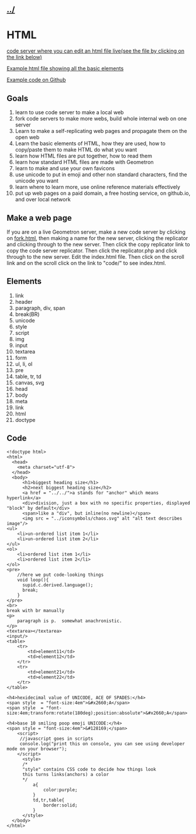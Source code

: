 ## [../](../)

#  HTML

 [code server where you can edit an html file live(see the file by clicking on the link below)](codeserver/)

 [Example html file showing all the basic elements](codeserver/code/index.html)

[Example code on Github](https://github.com/LafeLabs/pi/blob/main/learnhtml/codeserver/code/index.html)

## Goals

1. learn to use code server to make a local web
2. fork code servers to make more webs, build whole internal web on one server
2. Learn to make a self-replicating web pages and propagate them on the open web
3. Learn the basic elements of HTML, how they are used, how to copy/paste them to make HTML do what you want
4. learn how HTML files are put together, how to read them
5. learn how standard HTML files are made with Geometron
6. learn to make and use your own favicons
7. use unicode to put in emoji and other non standard characters, find the unicode you want
8. learn where to learn more, use online reference materials effectively
9. put up web pages on a paid domain, a free hosting service, on github.io, and over local network

## Make a web page

If you are on a live Geometron server, make a new code server by clicking on [fork.html](fork.html), then making a name for the new server, clicking the replicator and clicking through to the new server.  Then click the copy replicator link to copy the code server replicator.  Then click the replicator.php and click through to the new server.  Edit the index.html file. Then click on the scroll link and on the scroll click on the link to "code/" to see index.html.



## Elements

1. link
2. header
3. paragraph, div, span
5. break(BR)
6. unicode
4. style
5. script
6. img
7. input
8. textarea
9. form
9. ul, li, ol
10. pre
11. table, tr, td
12. canvas, svg
13. head
14. body
15. meta
16. link
17. html
18. doctype

## Code

```
<!doctype html>
<html>
  <head>
    <meta charset="utf-8">
  </head>
  <body>
      <h1>biggest heading size</h1>
      <h2>next biggest heading size</h2>
      <a href = "../../">a stands for "anchor" which means hyperlink</a>
      <div>division, just a box with no specific properties, displayed "block" by default</div>
      <span>like a "div", but inline(no newline)</span>
      <img src = "../iconsymbols/chaos.svg" alt "alt text describes image"/>
<ul>
    <li>un-ordered list item 1</li>
    <li>un-ordered list item 2</li>
</ul>      
<ol>
    <li>ordered list item 1</li>
    <li>ordered list item 2</li>
</ol>      
<pre>
    //here we put code-looking things 
    void loop(){
      supid.c.derived.language();
      break;
    }
</pre>
<br>
break with br manually
<p>
    paragraph is p.  somewhat anachronistic.
</p>
<textarea></textarea>
<input/>
<table>
    <tr>
        <td>element11</td>
        <td>element12</td>
    </tr>
    <tr>
        <td>element21</td>
        <td>element22</td>
    </tr>
</table>

<h4>hexidecimal value of UNICODE, ACE OF SPADES:</h4>
<span style  = "font-size:4em">&#x2660;A</span>
<span style  = "font-size:4em;transform:rotate(180deg);position:absolute">&#x2660;A</span>

<h4>base 10 smiling poop emoji UNICODE:</h4>
<span style = "font-size:4em">&#128169;</span>
    <script>
     //javascript goes in scripts
     console.log("print this on console, you can see using developer mode on your browser");
    </script>
      <style>
      /*
      "style" contains CSS code to decide how things look
      this turns links(anchors) a color
      */
          a{
              color:purple;
          }
          td,tr,table{
              border:solid;
          }
      </style>
  </body>
</html>
```
